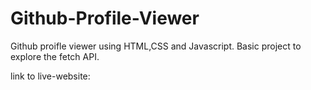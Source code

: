 # Github-Profile-Viewer

Github proifle viewer using HTML,CSS and Javascript.
Basic project to explore the fetch API.

link to live-website:
